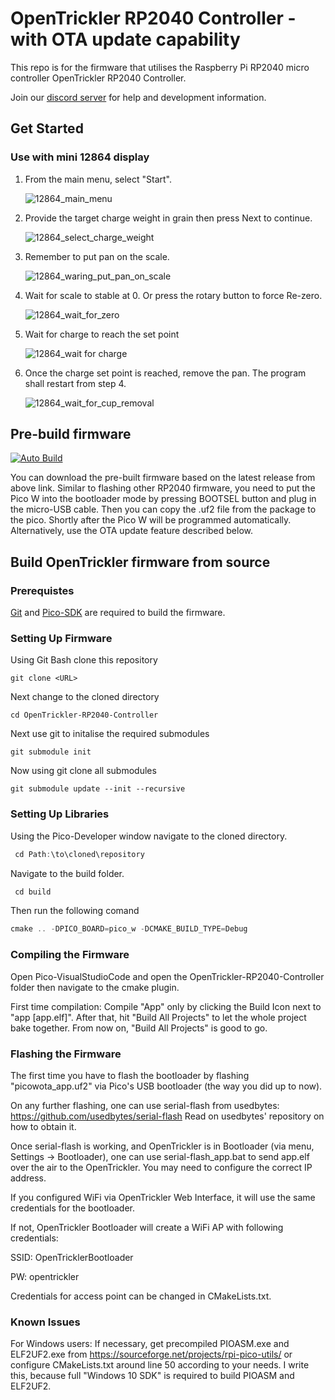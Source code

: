 # OpenTrickler RP2040 Controller - with OTA update capability
This repo is for the firmware that utilises the Raspberry Pi RP2040 micro controller OpenTrickler RP2040 Controller.

Join our [discord server](https://discord.gg/ZhdThA2vrW) for help and development information. 

## Get Started
### Use with mini 12864 display
1. From the main menu, select "Start".

    ![12864_main_menu](resources/main_menu_screen_mirror.png)
2. Provide the target charge weight in grain then press Next to continue.

    ![12864_select_charge_weight](resources/select_weight_screen_mirror.png)
3. Remember to put pan on the scale. 

    ![12864_waring_put_pan_on_scale](resources/put_pan_warning_screen_mirror.png)
4. Wait for scale to stable at 0. Or press the rotary button to force Re-zero. 

    ![12864_wait_for_zero](resources/wait_for_zero_screen_mirror.png)
5. Wait for charge to reach the set point

    ![12864_wait for charge](resources/wait_for_charge_screen_mirror.png)
6. Once the charge set point is reached, remove the pan. The program shall restart from step 4.

    ![12864_wait_for_cup_removal](resources/wait_for_cup_removal.png)

## Pre-build firmware
[![Auto Build](https://github.com/eamars/OpenTrickler-RP2040-Controller/actions/workflows/cmake.yml/badge.svg)](https://github.com/eamars/OpenTrickler-RP2040-Controller/actions/workflows/cmake.yml)

You can download the pre-built firmware based on the latest release from above link. Similar to flashing other RP2040 firmware, you need to put the Pico W into the bootloader mode by pressing BOOTSEL button and plug in the micro-USB cable. Then you can copy the .uf2 file from the package to the pico. Shortly after the Pico W will be programmed automatically. Alternatively, use the OTA update feature described below.



## Build OpenTrickler firmware from source
### Prerequistes  
[Git](https://gitforwindows.org/) and [Pico-SDK](https://github.com/raspberrypi/pico-setup-windows/releases/download/v0.5.1/pico-setup-windows-x64-standalone.exe) are required to build the firmware. 
 
### Setting Up Firmware 
 Using Git Bash clone this repository   

    git clone <URL>

Next change to the cloned directory

    cd OpenTrickler-RP2040-Controller

Next use git to initalise the required submodules

    git submodule init

Now using git clone all submodules

    git submodule update --init --recursive
 

### Setting Up Libraries
Using the Pico-Developer window navigate to the cloned directory.
~~~javascript  
 cd Path:\to\cloned\repository
~~~  
Navigate to the build folder.
~~~javascript  
 cd build
~~~
Then run the following comand
~~~javascript  
cmake .. -DPICO_BOARD=pico_w -DCMAKE_BUILD_TYPE=Debug
~~~

### Compiling the Firmware
Open Pico-VisualStudioCode and open the OpenTrickler-RP2040-Controller folder then navigate to the cmake plugin.

First time compilation: Compile "App" only by clicking the Build Icon next to "app [app.elf]".
After that, hit "Build All Projects" to let the whole project bake together. From now on, "Build All Projects" is good to go.


### Flashing the Firmware
The first time you have to flash the bootloader by flashing "picowota_app.uf2" via Pico's USB bootloader (the way you did up to now).

On any further flashing, one can use serial-flash from usedbytes: https://github.com/usedbytes/serial-flash
Read on usedbytes' repository on how to obtain it.

Once serial-flash is working, and OpenTrickler is in Bootloader (via menu, Settings -> Bootloader), one can use serial-flash_app.bat to send app.elf over the air to the OpenTrickler. You may need to configure the correct IP address.

If you configured WiFi via OpenTrickler Web Interface, it will use the same credentials for the bootloader. 

If not, OpenTrickler Bootloader will create a WiFi AP with following credentials:

SSID: OpenTricklerBootloader

PW: opentrickler

Credentials for access point can be changed in CMakeLists.txt.


### Known Issues
For Windows users: If necessary, get precompiled PIOASM.exe and ELF2UF2.exe from https://sourceforge.net/projects/rpi-pico-utils/ or configure CMakeLists.txt around line 50 according to your needs. I write this, because full "Windows 10 SDK" is required to build PIOASM and ELF2UF2.
